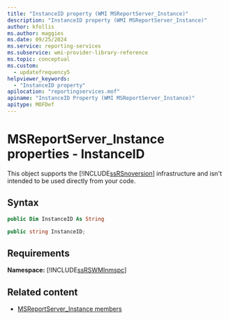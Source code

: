 ```yaml
---
title: "InstanceID property (WMI MSReportServer_Instance)"
description: "InstanceID property (WMI MSReportServer_Instance)"
author: kfollis
ms.author: maggies
ms.date: 09/25/2024
ms.service: reporting-services
ms.subservice: wmi-provider-library-reference
ms.topic: conceptual
ms.custom:
  - updatefrequency5
helpviewer_keywords:
  - "InstanceID property"
apilocation: "reportingservices.mof"
apiname: "InstanceID Property (WMI MSReportServer_Instance)"
apitype: MOFDef
---
```

# MSReportServer_Instance properties - InstanceID
  This object supports the [!INCLUDE[ssRSnoversion](../../includes/ssrsnoversion-md.md)] infrastructure and isn't intended to be used directly from your code.  
  
## Syntax  
  
```vb  
public Dim InstanceID As String  
```  
  
```csharp  
public string InstanceID;  
```  
  
## Requirements  
 **Namespace:** [!INCLUDE[ssRSWMInmspc](../../includes/ssrswminmspc-md.md)]  
  
## Related content

- [MSReportServer_Instance members](../../reporting-services/wmi-provider-library-reference/msreportserver-instance-members.md)
